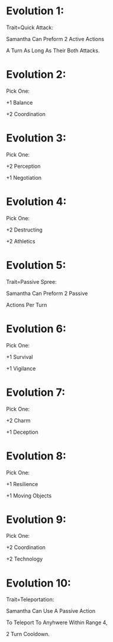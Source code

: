Evolution 1:
=========
Trait=Quick Attack:

Samantha Can Preform 2 Active Actions

A Turn As Long As Their Both Attacks.

Evolution 2:
=========
Pick One:

+1 Balance

+2 Coordination

Evolution 3:
=========
Pick One:

+2 Perception

+1 Negotiation

Evolution 4:
=========
Pick One:

+2 Destructing

+2 Athletics

Evolution 5:
=========
Trait=Passive Spree:

Samantha Can Preform 2 Passive

Actions Per Turn

Evolution 6:
=========
Pick One:

+1 Survival

+1 Vigilance

Evolution 7:
=========
Pick One:

+2 Charm

+1 Deception

Evolution 8:
=========
Pick One:

+1 Resilience

+1 Moving Objects

Evolution 9:
=========
Pick One:

+2 Coordination

+2 Technology

Evolution 10:
=========
Trait=Teleportation:

Samantha Can Use A Passive Action

To Teleport To Anyhwere Within Range 4,

2 Turn Cooldown.
